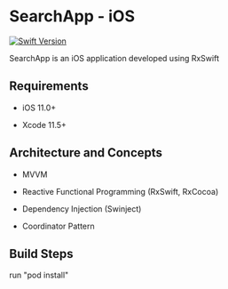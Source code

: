#  SearchApp - iOS

[![Swift Version][swift-image]][swift-url]


SearchApp is an iOS application developed using RxSwift



## Requirements

- iOS 11.0+

- Xcode 11.5+


## Architecture and Concepts

- MVVM

- Reactive Functional Programming (RxSwift, RxCocoa)

- Dependency Injection (Swinject)

- Coordinator Pattern


## Build Steps

run "pod install"

[swift-image]:https://img.shields.io/badge/swift-5.0-orange.svg

[swift-url]:  https://swift.org/
